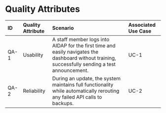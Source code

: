 # Quality Attributes

| **ID** | **Quality Attribute** | **Scenario** | **Associated Use Case** |
|:--|:--|:--|:--|
| QA-1 | Usability | A staff member logs into AIDAP for the first time and easily navigates the dashboard without training, successfully sending a test announcement. | UC-1 |
| QA-2 | Reliability | During an update, the system maintains full functionality while automatically rerouting any failed API calls to backups. | UC-2 |
